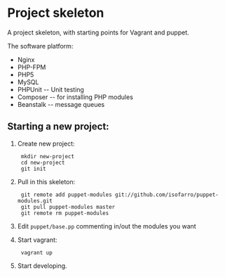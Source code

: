 Project skeleton
================

A project skeleton, with starting points for Vagrant and puppet.

The software platform:

* Nginx
* PHP-FPM
* PHP5
* MySQL
* PHPUnit -- Unit testing
* Composer -- for installing PHP modules
* Beanstalk -- message queues



Starting a new project:
-----------------------

1. Create new project:

		mkdir new-project
		cd new-project
		git init


2. Pull in this skeleton:

		git remote add puppet-modules git://github.com/isofarro/puppet-modules.git
		git pull puppet-modules master
		git remote rm puppet-modules

3. Edit `puppet/base.pp` commenting in/out the modules you want
4. Start vagrant:

		vagrant up

5. Start developing.

